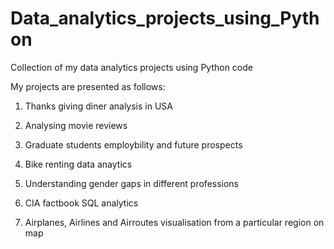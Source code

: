 # Data_analytics_projects_using_Python
Collection of my data analytics projects using Python code

My projects are presented as follows:

1. Thanks giving diner analysis in USA

2. Analysing movie reviews

3. Graduate students employbility and future prospects 

4. Bike renting data anaytics

5. Understanding gender gaps in different professions

6. CIA factbook SQL analytics

7. Airplanes, Airlines and Airroutes visualisation from a particular region on map


